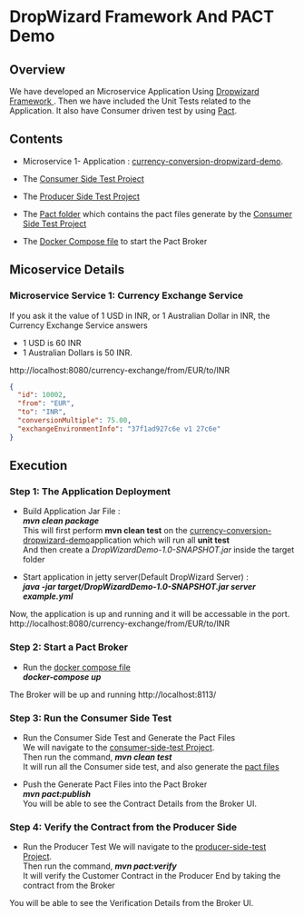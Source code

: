 # DropWizard Framework And PACT Demo

## Overview
We have developed an Microservice Application Using [ Dropwizard Framework ](https://www.dropwizard.io/en/latest/index.html).
Then we have included the Unit Tests related to the Application.
It also have Consumer driven test by using [Pact](https://docs.pact.io/).

## Contents
* Microservice 1- Application : [currency-conversion-dropwizard-demo](https://github.com/kingshuknandy2016/DropWizardAppAndPactDemo/tree/master/currency-conversion-dropwizard-demo).

* The [Consumer Side Test Project](https://github.com/kingshuknandy2016/DropWizardAppAndPactDemo/tree/master/consumer-side-test)

* The [Producer Side Test Project](https://github.com/kingshuknandy2016/DropWizardAppAndPactDemo/tree/master/producer-side-test)

* The [Pact folder](https://github.com/kingshuknandy2016/DropWizardAppAndPactDemo/tree/master/pacts) which contains the pact files generate by the [Consumer Side Test Project](https://github.com/kingshuknandy2016/DropWizardAppAndPactDemo/tree/master/consumer-side-test)

* The [Docker Compose file](https://github.com/kingshuknandy2016/DropWizardAppAndPactDemo/tree/master/dockerpactbroker) to start the Pact Broker


## Micoservice Details


### Microservice Service 1: Currency Exchange Service

If you ask it the value of 1 USD in INR, or 1 Australian Dollar in INR, the Currency Exchange Service answers 
- 1 USD is 60 INR
- 1 Australian Dollars is 50 INR. 

http://localhost:8080/currency-exchange/from/EUR/to/INR

```json
{
  "id": 10002,
  "from": "EUR",
  "to": "INR",
  "conversionMultiple": 75.00,
  "exchangeEnvironmentInfo": "37f1ad927c6e v1 27c6e"
}
```

## Execution

### Step 1: The Application Deployment

* Build Application Jar File : <br/> 
***mvn clean package***<br/>
This will first perform **mvn clean test** on the [currency-conversion-dropwizard-demo](https://github.com/kingshuknandy2016/DropWizardAppAndPactDemo/tree/master/currency-conversion-dropwizard-demo)application which will run all **unit test**<br/>
And then create a *DropWizardDemo-1.0-SNAPSHOT.jar* inside the target folder

* Start application in jetty server(Default DropWizard Server) :<br/> 
***java -jar target/DropWizardDemo-1.0-SNAPSHOT.jar server example.yml***<br/>

Now, the application is up and running and it will be accessable in the port.<br/>
http://localhost:8080/currency-exchange/from/EUR/to/INR

### Step 2: Start a Pact Broker

* Run the [docker compose file](https://github.com/kingshuknandy2016/DropWizardAppAndPactDemo/blob/master/dockerpactbroker/docker-compose.yml) <br/>
***docker-compose up***<br/>

The Broker will be up and running http://localhost:8113/

### Step 3: Run the Consumer Side Test

* Run the Consumer Side Test and Generate the Pact Files<br/>
We will navigate to the [consumer-side-test Project](https://github.com/kingshuknandy2016/DropWizardAppAndPactDemo/tree/master/consumer-side-test).<br/>
Then run the command, ***mvn clean test***<br/>
It will run all the Consumer side test, and also generate the [pact files](https://github.com/kingshuknandy2016/DropWizardAppAndPactDemo/tree/master/pacts)

* Push the Generate Pact Files into the Pact Broker<br/>
***mvn pact:publish***<br/>
You will be able to see the Contract Details from the Broker UI.

### Step 4: Verify the Contract from the Producer Side

* Run the Producer Test
We will navigate to the [producer-side-test Project](https://github.com/kingshuknandy2016/DropWizardAppAndPactDemo/tree/master/producer-side-test).<br/>
Then run the command, ***mvn pact:verify***<br/>
It will verify the Customer Contract in the Producer End by taking the contract from the Broker

You will be able to see the Verification Details from the Broker UI.




